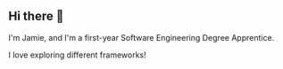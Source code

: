 ## Hi there 👋

I'm Jamie, and I'm a first-year Software Engineering Degree Apprentice.

I love exploring different frameworks!
